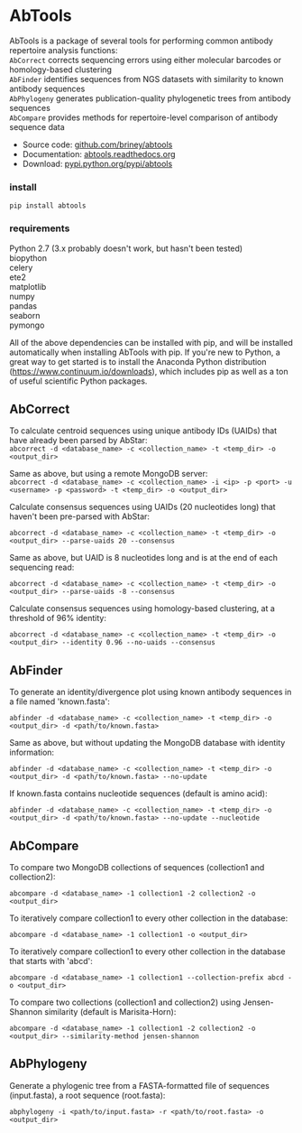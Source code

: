 # AbTools  
  
AbTools is a package of several tools for performing common antibody repertoire analysis functions:  
`AbCorrect` corrects sequencing errors using either molecular barcodes or homology-based clustering  
`AbFinder` identifies sequences from NGS datasets with similarity to known antibody sequences  
`AbPhylogeny` generates publication-quality phylogenetic trees from antibody sequences  
`AbCompare` provides methods for repertoire-level comparison of antibody sequence data  
  
  - Source code: [github.com/briney/abtools](https://github.com/briney/abtools)  
  - Documentation: [abtools.readthedocs.org](http://abtools.readthedocs.org)  
  - Download: [pypi.python.org/pypi/abtools](https://pypi.python.org/pypi/abtools)  
  
### install  
`pip install abtools`  
  
### requirements  
Python 2.7 (3.x probably doesn't work, but hasn't been tested)  
biopython  
celery  
ete2  
matplotlib  
numpy  
pandas  
seaborn  
pymongo  

All of the above dependencies can be installed with pip, and will be installed automatically when installing AbTools with pip. If you're new to Python, a great way to get started is to install the Anaconda Python distribution (https://www.continuum.io/downloads), which includes pip as well as a ton of useful scientific Python packages.  
      
## AbCorrect  
  
To calculate centroid sequences using unique antibody IDs (UAIDs) that have already been parsed by AbStar:  
`abcorrect -d <database_name> -c <collection_name> -t <temp_dir> -o <output_dir>`  
  
Same as above, but using a remote MongoDB server:  
`abcorrect -d <database_name> -c <collection_name> -i <ip> -p <port> -u <username> -p <password> -t <temp_dir> -o <output_dir>`  
  
Calculate consensus sequences using UAIDs (20 nucleotides long) that haven't been pre-parsed with AbStar:  
  
`abcorrect -d <database_name> -c <collection_name> -t <temp_dir> -o <output_dir> --parse-uaids 20 --consensus`  
  
Same as above, but UAID is 8 nucleotides long and is at the end of each sequencing read:
  
`abcorrect -d <database_name> -c <collection_name> -t <temp_dir> -o <output_dir> --parse-uaids -8 --consensus`  
  
Calculate consensus sequences using homology-based clustering, at a threshold of 96% identity:  
  
`abcorrect -d <database_name> -c <collection_name> -t <temp_dir> -o <output_dir> --identity 0.96 --no-uaids --consensus`  
  
  
## AbFinder    
  
To generate an identity/divergence plot using known antibody sequences in a file named 'known.fasta':    
  
`abfinder -d <database_name> -c <collection_name> -t <temp_dir> -o <output_dir> -d <path/to/known.fasta>`  
  
Same as above, but without updating the MongoDB database with identity information:  
  
`abfinder -d <database_name> -c <collection_name> -t <temp_dir> -o <output_dir> -d <path/to/known.fasta> --no-update`  
  
If known.fasta contains nucleotide sequences (default is amino acid):  
  
`abfinder -d <database_name> -c <collection_name> -t <temp_dir> -o <output_dir> -d <path/to/known.fasta> --no-update --nucleotide`  
  
  
## AbCompare    
  
To compare two MongoDB collections of sequences (collection1 and collection2):  
  
`abcompare -d <database_name> -1 collection1 -2 collection2 -o <output_dir>`  
  
To iteratively compare collection1 to every other collection in the database:  
  
`abcompare -d <database_name> -1 collection1 -o <output_dir>`  
  
To iteratively compare collection1 to every other collection in the database that starts with 'abcd':  
  
`abcompare -d <database_name> -1 collection1 --collection-prefix abcd -o <output_dir>`  
  
To compare two collections (collection1 and collection2) using Jensen-Shannon similarity (default is Marisita-Horn):  
  
`abcompare -d <database_name> -1 collection1 -2 collection2 -o <output_dir> --similarity-method jensen-shannon`  
    
  
## AbPhylogeny  
  
Generate a phylogenic tree from a FASTA-formatted file of sequences (input.fasta), a root sequence (root.fasta):  
  
`abphylogeny -i <path/to/input.fasta> -r <path/to/root.fasta> -o <output_dir>`  
  
  
  
